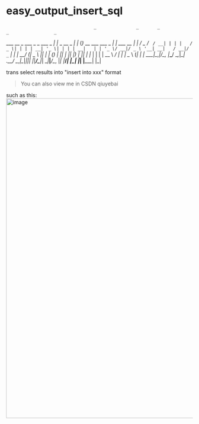 # easy_output_insert_sql
                                     _               _       _                     _                 _ 
  ___  __ _ ___ _   _     ___  _   _| |_ _ __  _   _| |_    (_)_ __  ___  ___ _ __| |_     ___  __ _| |
 / _ \/ _` / __| | | |   / _ \| | | | __| '_ \| | | | __|   | | '_ \/ __|/ _ \ '__| __|   / __|/ _` | |
|  __/ (_| \__ \ |_| |  | (_) | |_| | |_| |_) | |_| | |_    | | | | \__ \  __/ |  | |_    \__ \ (_| | |
 \___|\__,_|___/\__, |___\___/ \__,_|\__| .__/ \__,_|\__|___|_|_| |_|___/\___|_|   \__|___|___/\__, |_|
                |___/_____|             |_|            |_____|                       |_____|      |_|  

trans select results into "insert into xxx" format

> You can also view me in CSDN qiuyebai

such as this:
<img width="863" alt="image" src="https://github.com/user-attachments/assets/7ec9f504-58a3-4ce9-a3c1-6e3134ce4df6">




